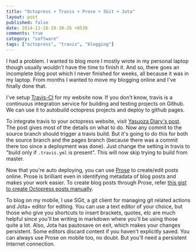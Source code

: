 ```yaml
---
title: "Octopress + Travis + Prose + SGit + Jota"
layout: post
published: false
date: 2014-11-18-19-30-26 +0530
comments: true
category: "software"
tags: ["octopress", "travis", "blogging"]
---
```


I had a problem. I wanted to blog more I mostly wrote in my personal laptop though usually wouldn't have the time to finish it. And so, there goes an incomplete blog post which I never finished for weeks, all because it was in my laptop. From months I wanted to move my blogging online and I've finally done that. 

<!--- more --->

I've setup [Travis-CI][1] for my website now. If you don't know, travis is a continuous integration service for building and testing projects on Github. We can use it to autobuild octopress projects and deploy to github pages. 

To integrate travis to your octopress website, visit [Yasuoza Diary's post][2]. The post gives most of the details on what to do. Now any commit to the source branch should trigger a travis build. But it's going to do this for both the source branch and the pages branch (because there was a commit there too since a deployment was done). Just change the setting in travis to "build only if `.travis.yml` is present". This will now skip trying to build from master. 

Now that you're auto deploying, you can use [Prose][3] to create/edit posts online. Prose is brilliant even in identifying metadata of blog posts and makes your work easier. To create blog posts through Prose, refer [this gist to create Octopress posts manually][4].

To blog on my mobile, I use SGit, a git client for managing git related actions and Jota+ editor for editing. You can use a text editor of your choice, but those who give you shortcuts to insert brackets, quotes, etc are much helpful since you'll be writing in markdown where you'll be using those quite a lot. Also, Jota has pautosave on exit, which makes your changes persistent. Some editors discard content if you haven't explicitly saved. You can always use Prose on mobile too, no doubt. But you'll need a persistent Internet connection. 

[1]: https://travis-ci.org
[2]: http://blog.yasuoza.com/2014/01/13/octopress-plus-github-pages-plus-travis/
[3]: http://prose.io
[4]: https://gist.github.com/sathyamvellal/2e73e8c70735d0c9051d